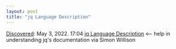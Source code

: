 ```yaml
---
layout: post
title: "jq Language Description"
---
```

[Discovered](http://rolandtanglao.com/2020/07/29/p1-blogthis-checkvist-list-links-to-blog/): May 3, 2022. 17:04 [jq Language Description](https://github.com/stedolan/jq/wiki/jq-Language-Description) <-- help in understanding jq's documentation via Simon Willison
